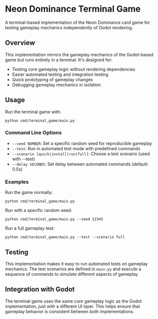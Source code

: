 # Neon Dominance Terminal Game

A terminal-based implementation of the Neon Dominance card game for testing gameplay mechanics independently of Godot rendering.

## Overview

This implementation mirrors the gameplay mechanics of the Godot-based game but runs entirely in a terminal. It's designed for:

- Testing core gameplay logic without rendering dependencies
- Easier automated testing and integration testing
- Quick prototyping of gameplay changes
- Debugging gameplay mechanics in isolation

## Usage

Run the terminal game with:

```
python cmd/terminal_game/main.py
```

### Command Line Options

- `--seed NUMBER`: Set a specific random seed for reproducible gameplay
- `--test`: Run in automated test mode with predefined commands
- `--scenario [quick|install|run|full]`: Choose a test scenario (used with --test)
- `--delay SECONDS`: Set delay between automated commands (default: 0.5s)

### Examples

Run the game normally:
```
python cmd/terminal_game/main.py
```

Run with a specific random seed:
```
python cmd/terminal_game/main.py --seed 12345
```

Run a full gameplay test:
```
python cmd/terminal_game/main.py --test --scenario full
```

## Testing

This implementation makes it easy to run automated tests on gameplay mechanics. The test scenarios are defined in `main.py` and execute a sequence of commands to simulate different aspects of gameplay.

## Integration with Godot

The terminal game uses the same core gameplay logic as the Godot implementation, just with a different UI layer. This helps ensure that gameplay behavior is consistent between both implementations.
